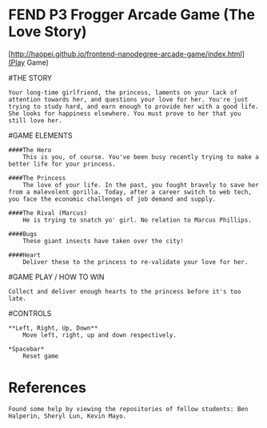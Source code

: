 FEND P3 Frogger Arcade Game (The Love Story)
============================================

[http://haopei.github.io/frontend-nanodegree-arcade-game/index.html](Play Game)

#THE STORY

	Your long-time girlfriend, the princess, laments on your lack of attention towards her, and questions your love for her. You're just trying to study hard, and earn enough to provide her with a good life. She looks for happiness elsewhere. You must prove to her that you still love her.


#GAME ELEMENTS

	####The Hero
		This is you, of course. You've been busy recently trying to make a better life for your princess.

	####The Princess
		The love of your life. In the past, you fought bravely to save her from a malevolent gorilla. Today, after a career switch to web tech, you face the economic challenges of job demand and supply. 

	####The Rival (Marcus)
		He is trying to snatch yo' girl. No relation to Marcus Phillips.

	####Bugs
		These giant insects have taken over the city!

	####Heart
		Deliver these to the princess to re-validate your love for her.


#GAME PLAY / HOW TO WIN

	Collect and deliver enough hearts to the princess before it's too late.


#CONTROLS

	**Left, Right, Up, Down**
		Move left, right, up and down respectively.

	*Spacebar*
		Reset game

# References
	
	Found some help by viewing the repositories of fellow students: Ben Halperin, Sheryl Lun, Kevin Mayo.